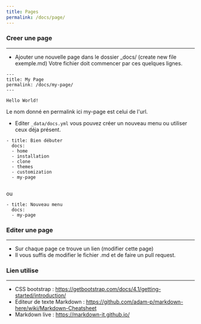 ```yaml
---
title: Pages
permalink: /docs/page/
---
```


### Creer une page
---

- Ajouter une nouvelle page dans le dossier _docs/ 
(create new file exemple.md)
Votre fichier doit commencer par ces quelques lignes.

```
---
title: My Page
permalink: /docs/my-page/
---

Hello World!
```

Le nom donné en permalink ici my-page est celui de l'url.

- Editer `_data/docs.yml` vous pouvez créer un nouveau menu ou utiliser ceux déja présent.

```
- title: Bien débuter
  docs:
  - home
  - installation
  - clone
  - themes
  - customization
  - my-page
  
```

ou

```  
- title: Nouveau menu
  docs:
  - my-page
```

### Editer une page
---

- Sur chaque page ce trouve un lien (modifier cette page)
- Il vous suffis de modifier le fichier .md et de faire un pull request.

### Lien utilise
---
- CSS bootstrap : https://getbootstrap.com/docs/4.1/getting-started/introduction/
- Editeur de texte Markdown : https://github.com/adam-p/markdown-here/wiki/Markdown-Cheatsheet
- Markdown live : https://markdown-it.github.io/
